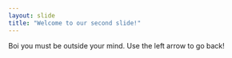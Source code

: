 ```yaml
---
layout: slide
title: "Welcome to our second slide!"
---
```

Boi you must be outside your mind.
Use the left arrow to go back!
